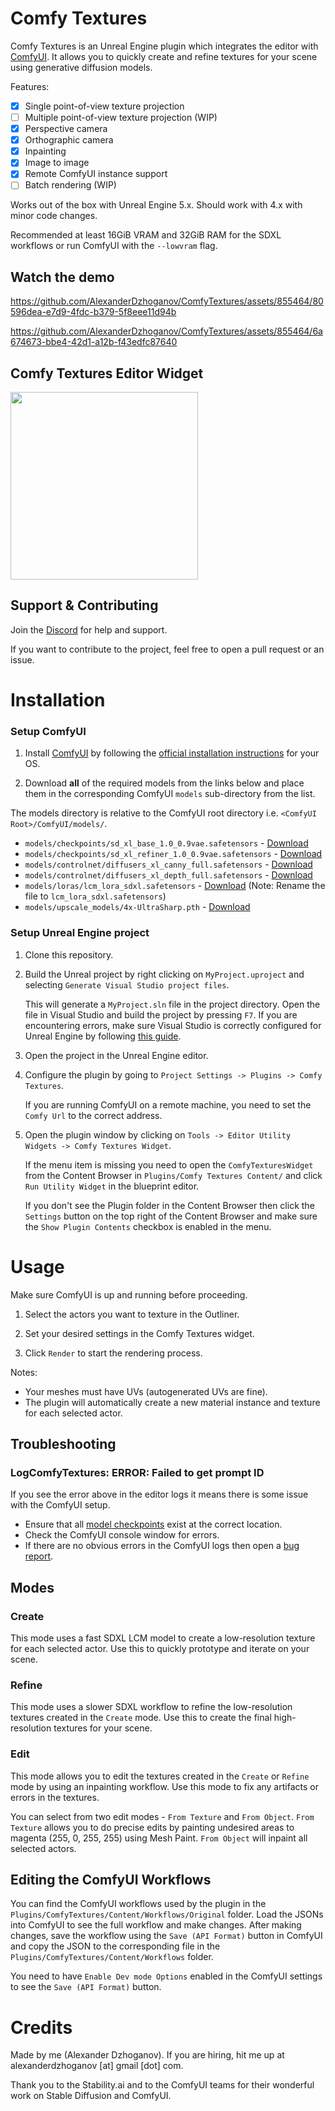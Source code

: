 # Comfy Textures

Comfy Textures is an Unreal Engine plugin which integrates the editor with [ComfyUI](https://github.com/comfyanonymous/ComfyUI).
It allows you to quickly create and refine textures for your scene using generative diffusion models.

Features:

- [x] Single point-of-view texture projection
- [ ] Multiple point-of-view texture projection (WIP)
- [x] Perspective camera
- [x] Orthographic camera
- [x] Inpainting
- [x] Image to image
- [x] Remote ComfyUI instance support
- [ ] Batch rendering (WIP)

Works out of the box with Unreal Engine 5.x. Should work with 4.x with minor code changes.

Recommended at least 16GiB VRAM and 32GiB RAM for the SDXL workflows or run ComfyUI with the `--lowvram` flag.

## Watch the demo

https://github.com/AlexanderDzhoganov/ComfyTextures/assets/855464/80596dea-e7d9-4fdc-b379-5f8eee11d94b

https://github.com/AlexanderDzhoganov/ComfyTextures/assets/855464/6a674673-bbe4-42d1-a12b-f43edfc87640

## Comfy Textures Editor Widget

<img src='.ghassets/widget.png' width='300'>

## Support & Contributing

Join the [Discord](https://discord.gg/qpS7RMKGVj) for help and support.

If you want to contribute to the project, feel free to open a pull request or an issue.

# Installation

### Setup ComfyUI

1. Install [ComfyUI](https://github.com/comfyanonymous/ComfyUI) by following the [official installation instructions](https://github.com/comfyanonymous/ComfyUI?tab=readme-ov-file#installing) for your OS.

2. Download **all** of the required models from the links below and place them in the corresponding ComfyUI `models` sub-directory from the list.

The models directory is relative to the ComfyUI root directory i.e. `<ComfyUI Root>/ComfyUI/models/`.

- `models/checkpoints/sd_xl_base_1.0_0.9vae.safetensors` - [Download](https://huggingface.co/stabilityai/stable-diffusion-xl-base-1.0/blob/main/sd_xl_base_1.0_0.9vae.safetensors)
- `models/checkpoints/sd_xl_refiner_1.0_0.9vae.safetensors` - [Download](https://huggingface.co/stabilityai/stable-diffusion-xl-refiner-1.0/blob/main/sd_xl_refiner_1.0_0.9vae.safetensors)
- `models/controlnet/diffusers_xl_canny_full.safetensors` - [Download](https://huggingface.co/lllyasviel/sd_control_collection/blob/main/diffusers_xl_canny_full.safetensors)
- `models/controlnet/diffusers_xl_depth_full.safetensors` - [Download](https://huggingface.co/lllyasviel/sd_control_collection/blob/main/diffusers_xl_depth_full.safetensors)
- `models/loras/lcm_lora_sdxl.safetensors` - [Download](https://huggingface.co/latent-consistency/lcm-lora-sdxl/blob/main/pytorch_lora_weights.safetensors) (Note: Rename the file to `lcm_lora_sdxl.safetensors`)
- `models/upscale_models/4x-UltraSharp.pth` - [Download](https://huggingface.co/lokCX/4x-Ultrasharp/blob/main/4x-UltraSharp.pth)

### Setup Unreal Engine project

1. Clone this repository.

2. Build the Unreal project by right clicking on `MyProject.uproject` and selecting `Generate Visual Studio project files`.

    This will generate a `MyProject.sln` file in the project directory. Open the file in Visual Studio and build the project by pressing `F7`. If you are encountering errors, make sure Visual Studio is correctly configured for Unreal Engine by following [this guide](https://docs.unrealengine.com/5.3/en-US/setting-up-visual-studio-development-environment-for-cplusplus-projects-in-unreal-engine/).

3. Open the project in the Unreal Engine editor.

4. Configure the plugin by going to `Project Settings -> Plugins -> Comfy Textures`.

    If you are running ComfyUI on a remote machine, you need to set the `Comfy Url` to the correct address.

5. Open the plugin window by clicking on `Tools -> Editor Utility Widgets -> Comfy Textures Widget`.

    If the menu item is missing you need to open the `ComfyTexturesWidget` from the Content Browser in `Plugins/Comfy Textures Content/` and click `Run Utility Widget` in the blueprint editor.

   If you don't see the Plugin folder in the Content Browser then click the `Settings` button on the top right of the Content Browser and make sure the `Show Plugin Contents` checkbox is enabled in the menu.

# Usage

Make sure ComfyUI is up and running before proceeding.

1. Select the actors you want to texture in the Outliner.

2. Set your desired settings in the Comfy Textures widget.

3. Click `Render` to start the rendering process.

Notes:
- Your meshes must have UVs (autogenerated UVs are fine).
- The plugin will automatically create a new material instance and texture for each selected actor.

## Troubleshooting

### LogComfyTextures: ERROR: Failed to get prompt ID

If you see the error above in the editor logs it means there is some issue with the ComfyUI setup.

- Ensure that all [model checkpoints](#setup-comfyui) exist at the correct location.
- Check the ComfyUI console window for errors.
- If there are no obvious errors in the ComfyUI logs then open a [bug report](https://github.com/AlexanderDzhoganov/ComfyTextures/issues/new?labels=bug&template=bug_report.md).

## Modes

### Create

This mode uses a fast SDXL LCM model to create a low-resolution texture for each selected actor. Use this to quickly prototype and iterate on your scene.

### Refine

This mode uses a slower SDXL workflow to refine the low-resolution textures created in the `Create` mode. Use this to create the final high-resolution textures for your scene.

### Edit

This mode allows you to edit the textures created in the `Create` or `Refine` mode by using an inpainting workflow. Use this mode to fix any artifacts or errors in the textures.

You can select from two edit modes - `From Texture` and `From Object`. `From Texture` allows you to do precise edits by painting undesired areas to magenta (255, 0, 255, 255) using Mesh Paint. `From Object` will inpaint all selected actors.

## Editing the ComfyUI Workflows

You can find the ComfyUI workflows used by the plugin in the `Plugins/ComfyTextures/Content/Workflows/Original` folder. Load the JSONs into ComfyUI to see the full workflow and make changes. After making changes, save the workflow using the `Save (API Format)` button in ComfyUI and copy the JSON to the corresponding file in the `Plugins/ComfyTextures/Content/Workflows` folder.

You need to have `Enable Dev mode Options` enabled in the ComfyUI settings to see the `Save (API Format)` button.

# Credits

Made by me (Alexander Dzhoganov). If you are hiring, hit me up at alexanderdzhoganov [at] gmail [dot] com.

Thank you to the Stability.ai and to the ComfyUI teams for their wonderful work on Stable Diffusion and ComfyUI.

